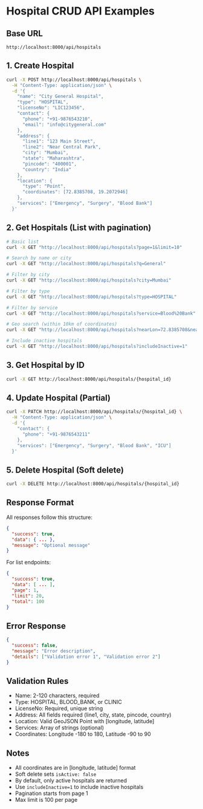 # Hospital CRUD API Examples

## Base URL
```
http://localhost:8000/api/hospitals
```

## 1. Create Hospital
```bash
curl -X POST http://localhost:8000/api/hospitals \
  -H "Content-Type: application/json" \
  -d '{
    "name": "City General Hospital",
    "type": "HOSPITAL",
    "licenseNo": "LIC123456",
    "contact": {
      "phone": "+91-9876543210",
      "email": "info@citygeneral.com"
    },
    "address": {
      "line1": "123 Main Street",
      "line2": "Near Central Park",
      "city": "Mumbai",
      "state": "Maharashtra",
      "pincode": "400001",
      "country": "India"
    },
    "location": {
      "type": "Point",
      "coordinates": [72.8385708, 19.2072946]
    },
    "services": ["Emergency", "Surgery", "Blood Bank"]
  }'
```

## 2. Get Hospitals (List with pagination)
```bash
# Basic list
curl -X GET "http://localhost:8000/api/hospitals?page=1&limit=10"

# Search by name or city
curl -X GET "http://localhost:8000/api/hospitals?q=General"

# Filter by city
curl -X GET "http://localhost:8000/api/hospitals?city=Mumbai"

# Filter by type
curl -X GET "http://localhost:8000/api/hospitals?type=HOSPITAL"

# Filter by service
curl -X GET "http://localhost:8000/api/hospitals?service=Blood%20Bank"

# Geo search (within 10km of coordinates)
curl -X GET "http://localhost:8000/api/hospitals?nearLon=72.8385708&nearLat=19.2072946&nearKm=10"

# Include inactive hospitals
curl -X GET "http://localhost:8000/api/hospitals?includeInactive=1"
```

## 3. Get Hospital by ID
```bash
curl -X GET http://localhost:8000/api/hospitals/{hospital_id}
```

## 4. Update Hospital (Partial)
```bash
curl -X PATCH http://localhost:8000/api/hospitals/{hospital_id} \
  -H "Content-Type: application/json" \
  -d '{
    "contact": {
      "phone": "+91-9876543211"
    },
    "services": ["Emergency", "Surgery", "Blood Bank", "ICU"]
  }'
```

## 5. Delete Hospital (Soft delete)
```bash
curl -X DELETE http://localhost:8000/api/hospitals/{hospital_id}
```

## Response Format
All responses follow this structure:
```json
{
  "success": true,
  "data": { ... },
  "message": "Optional message"
}
```

For list endpoints:
```json
{
  "success": true,
  "data": [ ... ],
  "page": 1,
  "limit": 20,
  "total": 100
}
```

## Error Response
```json
{
  "success": false,
  "message": "Error description",
  "details": ["Validation error 1", "Validation error 2"]
}
```

## Validation Rules
- Name: 2-120 characters, required
- Type: HOSPITAL, BLOOD_BANK, or CLINIC
- LicenseNo: Required, unique string
- Address: All fields required (line1, city, state, pincode, country)
- Location: Valid GeoJSON Point with [longitude, latitude]
- Services: Array of strings (optional)
- Coordinates: Longitude -180 to 180, Latitude -90 to 90

## Notes
- All coordinates are in [longitude, latitude] format
- Soft delete sets `isActive: false`
- By default, only active hospitals are returned
- Use `includeInactive=1` to include inactive hospitals
- Pagination starts from page 1
- Max limit is 100 per page
